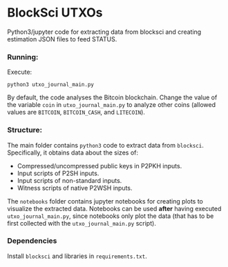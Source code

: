 # BlockSci UTXOs

Python3/jupyter code for extracting data from blocksci and creating estimation JSON files to feed STATUS.

### Running:

Execute:

```python3 utxo_journal_main.py```

By default, the code analyses the Bitcoin blockchain.
Change the value of the variable `coin` in `utxo_journal_main.py` to analyze other coins
(allowed values are `BITCOIN`, `BITCOIN_CASH`, and `LITECOIN`).

### Structure:

The main folder contains `python3` code to extract data from `blocksci`. Specifically, it obtains data about the sizes of:
* Compressed/uncompressed public keys in P2PKH inputs.
* Input scripts of P2SH inputs.
* Input scripts of non-standard inputs.
* Witness scripts of native P2WSH inputs.

The `notebooks` folder contains jupyter notebooks for creating plots to visualize the extracted data. Notebooks
can be used **after** having executed `utxo_journal_main.py`, since notebooks only plot the data (that has to be first
collected with the `utxo_journal_main.py` script).

### Dependencies

Install `blocksci` and libraries in `requirements.txt`.



